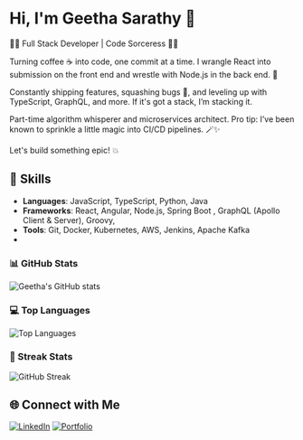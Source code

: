 # Hi, I'm Geetha Sarathy 👋

👩‍💻 Full Stack Developer | Code Sorceress 🧙‍♀️

Turning coffee ☕ into code, one commit at a time. I wrangle React into submission on the front end and wrestle with Node.js in the back end. 🚀

Constantly shipping features, squashing bugs 🐛, and leveling up with TypeScript, GraphQL, and more. If it's got a stack, I’m stacking it.

Part-time algorithm whisperer and microservices architect. Pro tip: I’ve been known to sprinkle a little magic into CI/CD pipelines. 🪄✨

Let's build something epic! 💥

## 🚀 Skills

- **Languages**: JavaScript, TypeScript, Python, Java
- **Frameworks**: React, Angular, Node.js, Spring Boot , GraphQL (Apollo Client & Server), Groovy, 
- **Tools**: Git, Docker, Kubernetes, AWS, Jenkins, Apache Kafka
- 
### 📊 GitHub Stats
![Geetha's GitHub stats](https://github-readme-stats.vercel.app/api?username=YOUR_GITHUB_USERNAME&show_icons=true&theme=radical)

### 💻 Top Languages
![Top Languages](https://github-readme-stats.vercel.app/api/top-langs/?username=YOUR_GITHUB_USERNAME&layout=compact&theme=radical)

### 🚀 Streak Stats
![GitHub Streak](https://github-readme-streak-stats.herokuapp.com/?user=YOUR_GITHUB_USERNAME&theme=radical)


## 🌐 Connect with Me

[![LinkedIn](https://img.shields.io/badge/LinkedIn-blue?style=for-the-badge&logo=linkedin)](https://www.linkedin.com/in/geethaparthasarathy/)
[![Portfolio](https://img.shields.io/badge/Portfolio-Portfolio-orange?style=for-the-badge)](https://yourportfolio.com](https://www.geethap.tech/))


